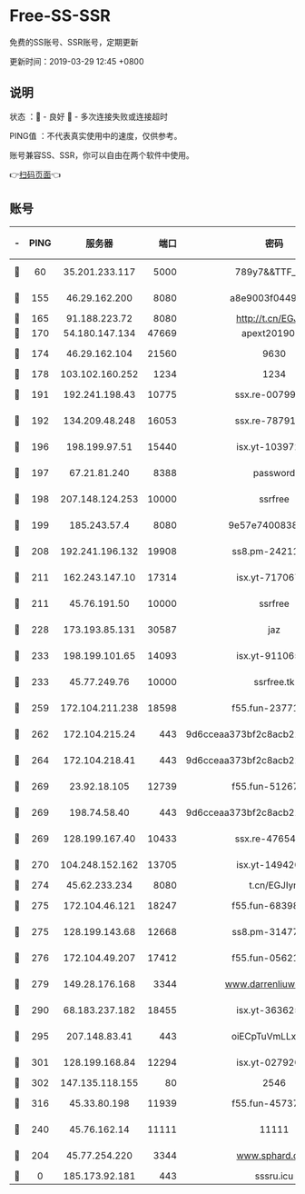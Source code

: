 # Free-SS-SSR

免费的SS账号、SSR账号，定期更新

更新时间：2019-03-29 12:45 +0800

## 说明

状态     ：🙂 - 良好 🙁 - 多次连接失败或连接超时

PING值   ：不代表真实使用中的速度，仅供参考。

账号兼容SS、SSR，你可以自由在两个软件中使用。

👉[扫码页面](https://liesauer.github.io/Free-SS-SSR/)👈

## 账号

|-|PING|服务器|端口|密码|加密方式|区域|
|:----:|:----:|:-----:|-----:|:----:|:----:|:----:|
|🙂|60|35.201.233.117|5000|789y7&&TTF_+><|aes-256-cfb|US|
|🙂|155|46.29.162.200|8080|a8e9003f0449cea5|chacha20-ietf|RU|
|🙂|165|91.188.223.72|8080|http://t.cn/EGJIyrl|rc4-md5|RU|
|🙂|170|54.180.147.134|47669|apext2019001|chacha20|KR|
|🙂|174|46.29.162.104|21560|9630|aes-128-ctr|RU|
|🙂|178|103.102.160.252|1234|1234|rc4-md5|JP|
|🙂|191|192.241.198.43|10775|ssx.re-00799891|aes-256-cfb|US|
|🙂|192|134.209.48.248|16053|ssx.re-78791809|aes-256-cfb|US|
|🙂|196|198.199.97.51|15440|isx.yt-10397236|aes-256-cfb|US|
|🙂|197|67.21.81.240|8388|password|aes-256-cfb|US|
|🙂|198|207.148.124.253|10000|ssrfree|aes-256-cfb|SG|
|🙂|199|185.243.57.4|8080|9e57e7400838a01e|chacha20-ietf|US|
|🙂|208|192.241.196.132|19908|ss8.pm-24211927|aes-256-cfb|US|
|🙂|211|162.243.147.10|17314|isx.yt-71706749|aes-256-cfb|US|
|🙂|211|45.76.191.50|10000|ssrfree|aes-256-cfb|SG|
|🙂|228|173.193.85.131|30587|jaz|aes-256-cfb|US|
|🙂|233|198.199.101.65|14093|isx.yt-91106596|aes-256-cfb|US|
|🙂|233|45.77.249.76|10000|ssrfree.tk|aes-256-cfb|SG|
|🙂|259|172.104.211.238|18598|f55.fun-23771534|aes-256-cfb|US|
|🙂|262|172.104.215.24|443|9d6cceaa373bf2c8acb22e60b6a58be6|aes-256-cfb|US|
|🙂|264|172.104.218.41|443|9d6cceaa373bf2c8acb22e60b6a58be6|aes-256-cfb|US|
|🙂|269|23.92.18.105|12739|f55.fun-51267989|aes-256-cfb|US|
|🙂|269|198.74.58.40|443|9d6cceaa373bf2c8acb22e60b6a58be6|aes-256-cfb|US|
|🙂|269|128.199.167.40|10433|ssx.re-47654308|aes-256-cfb|SG|
|🙂|270|104.248.152.162|13705|isx.yt-14942092|aes-256-cfb|SG|
|🙂|274|45.62.233.234|8080|t.cn/EGJIyrl|rc4-md5|CA|
|🙂|275|172.104.46.121|18247|f55.fun-68398451|aes-256-cfb|SG|
|🙂|275|128.199.143.68|12668|ss8.pm-31477176|aes-256-cfb|SG|
|🙂|276|172.104.49.207|17412|f55.fun-05621205|aes-256-cfb|SG|
|🙂|279|149.28.176.168|3344|www.darrenliuwei.com|aes-256-cfb|AU|
|🙂|290|68.183.237.182|18455|isx.yt-36362513|aes-256-cfb|SG|
|🙂|295|207.148.83.41|443|oiECpTuVmLLxk4Ts|aes-256-cfb|AU|
|🙂|301|128.199.168.84|12294|isx.yt-02792021|aes-256-cfb|SG|
|🙂|302|147.135.118.155|80|2546|chacha20|US|
|🙂|316|45.33.80.198|11939|f55.fun-45737908|aes-256-cfb|US|
|🙂|240|45.76.162.14|11111|11111|aes-256-cfb|SG|
|🙁|204|45.77.254.220|3344|www.sphard.com|aes-256-cfb|SG|
|🙁|0|185.173.92.181|443|sssru.icu|rc4-md5|RU|
